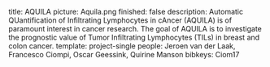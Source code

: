 title: AQUILA
picture: Aquila.png
finished: false
description: Automatic QUantification of Infiltrating Lymphocytes in cAncer (AQUILA) is of paramount interest in cancer research. The goal of AQUILA is to investigate the prognostic value of Tumor Infiltrating Lymphocytes (TILs) in breast and colon cancer.
template: project-single
people: Jeroen van der Laak, Francesco Ciompi, Oscar Geessink, Quirine Manson
bibkeys: Ciom17
